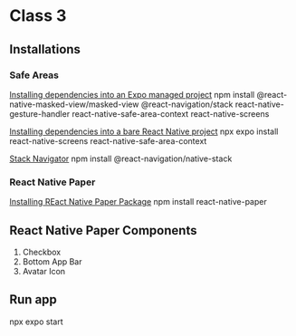 # Class 3

## Installations

### Safe Areas
[Installing dependencies into an Expo managed project](https://reactnavigation.org/docs/5.x/getting-started/)
npm install @react-native-masked-view/masked-view @react-navigation/stack react-native-gesture-handler react-native-safe-area-context react-native-screens

[Installing dependencies into a bare React Native project](https://reactnavigation.org/docs/getting-started/)
npx expo install react-native-screens react-native-safe-area-context

[Stack Navigator](https://reactnavigation.org/docs/native-stack-navigator/)
npm install @react-navigation/native-stack

### React Native Paper
[Installing REact Native Paper Package](https://callstack.github.io/react-native-paper/docs/guides/getting-started/)
npm install react-native-paper

## React Native Paper Components 
1. Checkbox
2. Bottom App Bar
3. Avatar Icon

## Run app
npx expo start


